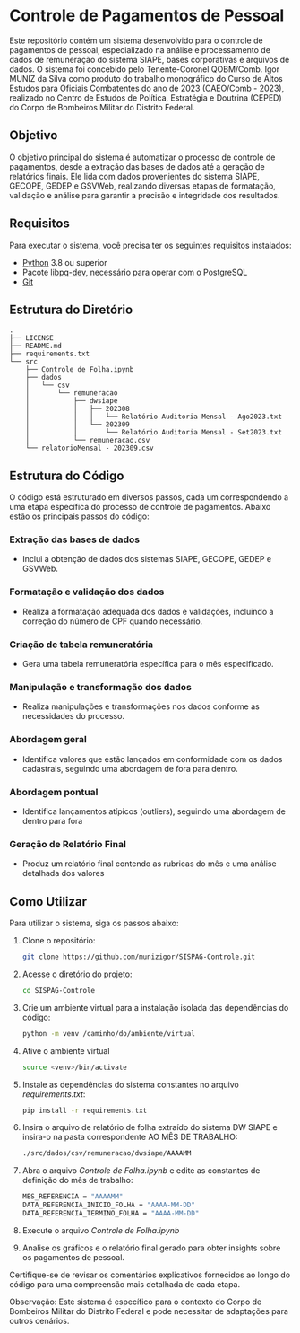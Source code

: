 # Controle de Pagamentos de Pessoal

Este repositório contém um sistema desenvolvido para o controle de pagamentos de pessoal, especializado na análise e processamento de dados de remuneração do sistema SIAPE, bases corporativas e arquivos de dados. O sistema foi concebido pelo Tenente-Coronel QOBM/Comb. Igor MUNIZ da Silva como produto do trabalho monográfico do Curso de Altos Estudos para Oficiais Combatentes do ano de 2023 (CAEO/Comb - 2023), realizado no Centro de Estudos de Política, Estratégia e Doutrina (CEPED) do Corpo de Bombeiros Militar do Distrito Federal.

## Objetivo

O objetivo principal do sistema é automatizar o processo de controle de pagamentos, desde a extração das bases de dados até a geração de relatórios finais. Ele lida com dados provenientes do sistema SIAPE, GECOPE, GEDEP e GSVWeb, realizando diversas etapas de formatação, validação e análise para garantir a precisão e integridade dos resultados.

## Requisitos

Para executar o sistema, você precisa ter os seguintes requisitos instalados:

- [Python](https://www.python.org/downloads/) 3.8 ou superior
- Pacote [libpq-dev](https://www.postgresql.org/docs/devel/libpq.html), necessário para operar com o PostgreSQL
- [Git](https://git-scm.com/)

## Estrutura do Diretório

    .
    ├── LICENSE
    ├── README.md
    ├── requirements.txt
    └── src
        ├── Controle de Folha.ipynb
        ├── dados
        │   └── csv
        │       └── remuneracao
        │           ├── dwsiape
        │           │   ├── 202308
        │           │   │   └── Relatório Auditoria Mensal - Ago2023.txt
        │           │   └── 202309
        │           │       └── Relatório Auditoria Mensal - Set2023.txt
        │           └── remuneracao.csv
        └── relatorioMensal - 202309.csv

## Estrutura do Código

O código está estruturado em diversos passos, cada um correspondendo a uma etapa específica do processo de controle de pagamentos. Abaixo estão os principais passos do código:

### Extração das bases de dados

- Inclui a obtenção de dados dos sistemas SIAPE, GECOPE, GEDEP e GSVWeb.

### Formatação e validação dos dados

- Realiza a formatação adequada dos dados e validações, incluindo a correção do número de CPF quando necessário.

### Criação de tabela remuneratória

- Gera uma tabela remuneratória específica para o mês especificado.

### Manipulação e transformação dos dados

- Realiza manipulações e transformações nos dados conforme as necessidades do processo.

### Abordagem geral

- Identifica valores que estão lançados em conformidade com os dados cadastrais, seguindo uma abordagem de fora para dentro.

### Abordagem pontual

- Identifica lançamentos atípicos (outliers), seguindo uma abordagem de dentro para fora

### Geração de Relatório Final

- Produz um relatório final contendo as rubricas do mês e uma análise detalhada dos valores

## Como Utilizar

Para utilizar o sistema, siga os passos abaixo:

1. Clone o repositório:

   ```bash
   git clone https://github.com/munizigor/SISPAG-Controle.git
2. Acesse o diretório do projeto:

    ```bash
    cd SISPAG-Controle
3. Crie um ambiente virtual para a instalação isolada das dependências do código:

   ```bash
   python -m venv /caminho/do/ambiente/virtual
4. Ative o ambiente virtual

   ```bash
   source <venv>/bin/activate
5. Instale as dependências do sistema constantes no arquivo _requirements.txt_:

   ```bash
   pip install -r requirements.txt
7. Insira o arquivo de relatório de folha extraído do sistema DW SIAPE e insira-o na pasta correspondente AO MÊS DE TRABALHO:

   ```bash
   ./src/dados/csv/remuneracao/dwsiape/AAAAMM
8. Abra o arquivo _Controle de Folha.ipynb_ e edite as constantes de definição do mês de trabalho:

    ```bash
    MES_REFERENCIA = "AAAAMM"
    DATA_REFERENCIA_INICIO_FOLHA = "AAAA-MM-DD"
    DATA_REFERENCIA_TERMINO_FOLHA = "AAAA-MM-DD"
9. Execute o arquivo _Controle de Folha.ipynb_

10.  Analise os gráficos e o relatório final gerado para obter insights sobre os pagamentos de pessoal.

Certifique-se de revisar os comentários explicativos fornecidos ao longo do código para uma compreensão mais detalhada de cada etapa.

Observação: Este sistema é específico para o contexto do Corpo de Bombeiros Militar do Distrito Federal e pode necessitar de adaptações para outros cenários.
